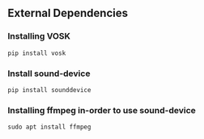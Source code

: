 ## External Dependencies

### Installing VOSK
```
pip install vosk
```
### Install sound-device
```
pip install sounddevice
```
### Installing ffmpeg in-order to use sound-device
```
sudo apt install ffmpeg
```